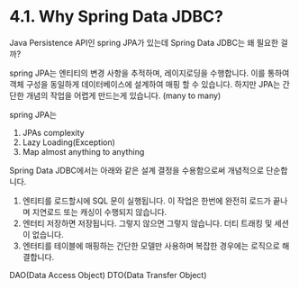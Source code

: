 # 4.1. Why Spring Data JDBC?

Java Persistence API인 spring JPA가 있는데 Spring Data JDBC는 왜 필요한 걸까?

spring JPA는 엔티티의 변경 사항을 추적하며, 레이지로딩을 수행합니다.
이를 통하여 객체 구성을 동일하게 데이터베이스에 설계하여 매핑 할 수 있습니다.
하지만 JPA는 간단한 개념의 작업을 어렵게 만드는게 있습니다. (many to many)

spring JPA는 
1. JPAs complexity
2. Lazy Loading(Exception)
3. Map almost anything to anything

Spring Data JDBC에서는 아래와 같은 설계 결정을 수용함으로써 개념적으로 단순합니다.
1. 엔티티를 로드할시에 SQL 문이 실행됩니다. 이 작업은 한번에 완전히 로드가 끝나며 지연로드 또는 캐싱이 수행되지 않습니다.
2. 엔터티 저장하면 저장됩니다. 그렇지 않으면 그렇지 않습니다. 더티 트래킹 및 세션이 없습니다.
3. 엔터티를 테이블에 매핑하는 간단한 모델만 사용하며 복잡한 경우에는 로직으로 해결합니다.

DAO(Data Access Object)
DTO(Data Transfer Object)